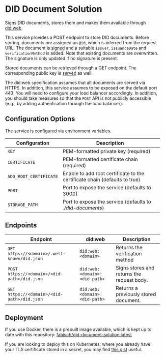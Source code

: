 # DID Document Solution

Signs DID documents, stores them and makes them available through [did:web](https://w3c-ccg.github.io/did-method-web/).

This service provides a POST endpoint to store DID documents. Before storing, documents are assigned an `@id`, which is
inferred from the request URL. The document is [signed](https://github.com/FabianScheidt/verifiable-credential-signer)
and a suitable `issuer`, `issuanceDate` and `verificationMethod` is added. Note that existing documents are overwritten.
The signature is only updated if no signature is present.

Stored documents can be retrieved through a GET endpoint. The corresponding public key is
[served](https://github.com/FabianScheidt/did-web-verification-method-server) as well.

The did:web specification assumes that all documents are served via HTTPS. In addition, this service assumes to be
exposed on the default port 443. You will need to configure your load balancer accordingly. In addition, you should take
measures so that the `POST` API is not publicly accessible (e.g., by adding authentication through the load balancer).

## Configuration Options

The service is configured via environment variables.

| Configuration          | Description                                                                |
| ---------------------- | -------------------------------------------------------------------------- |
| `KEY`                  | PEM-formatted private key (required)                                       |
| `CERTIFICATE`          | PEM-formatted certificate chain (required)                                 |
| `ADD_ROOT_CERTIFICATE` | Enable to add root certificate to the certificate chain (defaults to true) |
| `PORT`                 | Port to expose the service (defaults to 3000)                              |
| `STORAGE_PATH`         | Port to expose the service (defaults to _./did-documents_)                 |

## Endpoints

| Endpoint                                     | did:web                       | Description                                |
| -------------------------------------------- | ----------------------------- | ------------------------------------------ |
| `GET  https://<domain>/.well-known/did.json` | `did:web:<domain>`            | Returns the verification method            |
| `POST https://<domain>/<did-path>/did.json`  | `did:web:<domain>:<did-path>` | Signs stores and returns the request body. |
| `GET  https://<domain>/<did-path>/did.json`  | `did:web:<domain>:<did-path>` | Returns a previously stored document.      |

## Deployment

If you use Docker, there is a prebuilt image available, which is kept up to date with this repository:
[fabisch/did-document-solution:latest](https://hub.docker.com/r/fabisch/did-document-solution)

If you are looking to deploy this on Kubernetes, where you already have your TLS certificate stored in a secret, you
may find [this gist](https://gist.github.com/FabianScheidt/7b03806503b05d295cc8a9fcd62df2d9) useful.
